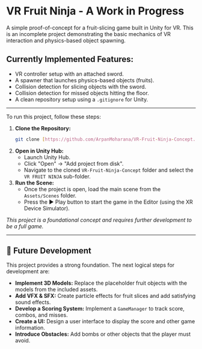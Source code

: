 # VR Fruit Ninja - A Work in Progress

A simple proof-of-concept for a fruit-slicing game built in Unity for VR. This is an incomplete project demonstrating the basic mechanics of VR interaction and physics-based object spawning.

## Currently Implemented Features:
* VR controller setup with an attached sword.
* A spawner that launches physics-based objects (fruits).
* Collision detection for slicing objects with the sword.
* Collision detection for missed objects hitting the floor.
* A clean repository setup using a `.gitignore` for Unity.
  
---

To run this project, follow these steps:

1.  **Clone the Repository:**
    ```bash
    git clone [https://github.com/ArpanMoharana/VR-Fruit-Ninja-Concept.git](https://github.com/ArpanMoharana/VR-Fruit-Ninja-Concept.git)
    ```
2.  **Open in Unity Hub:**
    * Launch Unity Hub.
    * Click "Open" -> "Add project from disk".
    * Navigate to the cloned `VR-Fruit-Ninja-Concept` folder and select the `VR FRUIT NINJA` sub-folder.
3.  **Run the Scene:**
    * Once the project is open, load the main scene from the `Assets/Scenes` folder.
    * Press the ▶️ Play button to start the game in the Editor (using the XR Device Simulator).
      
*This project is a foundational concept and requires further development to be a full game.*


---


## 📝 Future Development

This project provides a strong foundation. The next logical steps for development are:

* **Implement 3D Models:** Replace the placeholder fruit objects with the models from the included assets.
* **Add VFX & SFX:** Create particle effects for fruit slices and add satisfying sound effects.
* **Develop a Scoring System:** Implement a `GameManager` to track score, combos, and misses.
* **Create a UI:** Design a user interface to display the score and other game information.
* **Introduce Obstacles:** Add bombs or other objects that the player must avoid.






